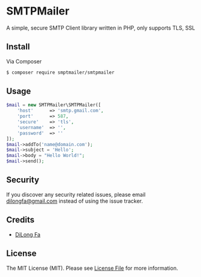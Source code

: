 # SMTPMailer
A simple, secure SMTP Client library written in PHP, only supports TLS, SSL

## Install

Via Composer

``` bash
$ composer require smptmailer/smtpmailer
```

## Usage

``` php
$mail = new SMTPMailer\SMTPMailer([
    'host'      => 'smtp.gmail.com',
    'port'      => 587,
    'secure'    => 'tls',
    'username'  => '',
    'password'  => ''
]);
$mail->addTo('name@domain.com');
$mail->subject = 'Hello';
$mail->body = "Hello World!";
$mail->send();
```

## Security

If you discover any security related issues, please email dilongfa@gmail.com instead of using the issue tracker.

## Credits

- [DiLong Fa][link-author]

## License

The MIT License (MIT). Please see [License File](LICENSE.md) for more information.

[link-packagist]: https://packagist.org/packages/smtpmailer/smtpmailer
[link-downloads]: https://packagist.org/packages/smtpmailer/smtpmailer
[link-author]: https://github.com/dilongfa


